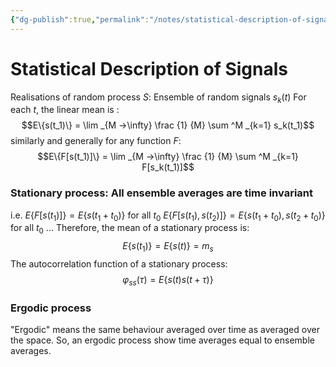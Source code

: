 ```yaml
---
{"dg-publish":true,"permalink":"/notes/statistical-description-of-signals/"}
---
```


# Statistical Description of Signals
Realisations of random process $S$:  Ensemble of random signals $s_k(t)$ 
For each $t$, the linear mean is :
$$E\{s(t_1)\} = \lim _{M ->\infty} \frac {1} {M} \sum ^M _{k=1} s_k(t_1)$$
similarly and generally for any function $F$:
$$E\{F[s(t_1)]\} = \lim _{M ->\infty} \frac {1} {M} \sum ^M _{k=1} F[s_k(t_1)]$$
### Stationary process: All ensemble averages are time invariant
i.e. $E\{F[s(t_1)]\} = E\{s(t_1 + t_0)\}$ for all $t_0$
$E\{F[s(t_1), s(t_2)]\} = E\{s(t_1 + t_0), s(t_2 + t_0)\}$ for all $t_0$
...
Therefore, the mean of a stationary process is:
$$E\{s(t_1)\} = E\{s(t)\} = m_s$$
The autocorrelation function of a stationary process:
$$\varphi _{ss} (\tau) = E\{s(t)s(t + \tau)\}$$

### Ergodic process
"Ergodic" means the same behaviour averaged over time as averaged over the space. So, an ergodic process show time averages equal to ensemble averages.
